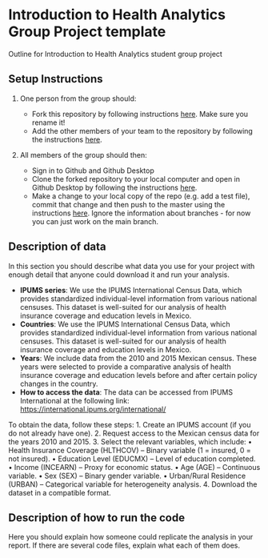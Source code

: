 # Introduction to Health Analytics Group Project template
Outline for Introduction to Health Analytics student group project

## Setup Instructions
1. One person from the group should:
    - Fork this repository by following instructions [here](https://docs.github.com/en/pull-requests/collaborating-with-pull-requests/working-with-forks/fork-a-repo). Make sure you rename it!
    - Add the other members of your team to the repository by following the instructions [here](https://docs.github.com/en/account-and-profile/setting-up-and-managing-your-personal-account-on-github/managing-access-to-your-personal-repositories/inviting-collaborators-to-a-personal-repository).

2. All members of the group should then:
    - Sign in to Github and Github Desktop
    - Clone the forked repository to your local computer and open in Github Desktop by following the instructions [here](https://docs.github.com/en/desktop/adding-and-cloning-repositories/cloning-a-repository-from-github-to-github-desktop).
    - Make a change to your local copy of the repo (e.g. add a test file), commit that change and then push to the master using the instructions [here](https://docs.github.com/en/desktop/making-changes-in-a-branch/committing-and-reviewing-changes-to-your-project-in-github-desktop). Ignore the information about branches - for now you can just work on the main branch.

## Description of data
In this section you should describe what data you use for your project with enough detail that anyone could download it and run your analysis.
- **IPUMS series**: We use the IPUMS International Census Data, which provides standardized individual-level information from various national censuses. This dataset is well-suited for our analysis of health insurance coverage and education levels in Mexico.
- **Countries**: We use the IPUMS International Census Data, which provides standardized individual-level information from various national censuses. This dataset is well-suited for our analysis of health insurance coverage and education levels in Mexico.
- **Years**: We include data from the 2010 and 2015 Mexican census. These years were selected to provide a comparative analysis of health insurance coverage and education levels before and after certain policy changes in the country.
- **How to access the data**: The data can be accessed from IPUMS International at the following link:
https://international.ipums.org/international/

To obtain the data, follow these steps:
	1.	Create an IPUMS account (if you do not already have one).
	2.	Request access to the Mexican census data for the years 2010 and 2015.
	3.	Select the relevant variables, which include:
	•	Health Insurance Coverage (HLTHCOV) – Binary variable (1 = insured, 0 = not insured).
	•	Education Level (EDUCMX) – Level of education completed.
	•	Income (INCEARN) – Proxy for economic status.
	•	Age (AGE) – Continuous variable.
	•	Sex (SEX) – Binary gender variable.
	•	Urban/Rural Residence (URBAN) – Categorical variable for heterogeneity analysis.
	4.	Download the dataset in a compatible format.

## Description of how to run the code
Here you should explain how someone could replicate the analysis in your report. If there are several code files, explain what each of them does.
